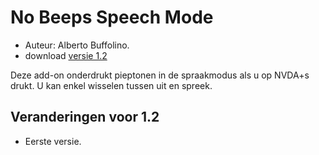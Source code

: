 # No Beeps Speech Mode #
*	 Auteur: Alberto Buffolino.
*	 download [versie 1.2][1]

Deze add-on onderdrukt pieptonen in de spraakmodus als u op NVDA+s drukt. U
kan enkel wisselen tussen uit en spreek.

## Veranderingen voor 1.2 ##
*	 Eerste versie.

[1]: http://addons.nvda-project.org/files/get.php?file=nb
